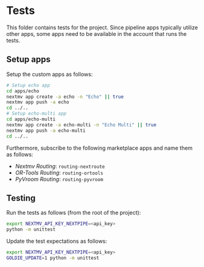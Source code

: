 # Tests

This folder contains tests for the project. Since pipeline apps typically utilize other apps, some apps need to be available in the account that runs the tests.

## Setup apps

Setup the custom apps as follows:

```bash
# Setup echo app
cd apps/echo
nextmv app create -a echo -n "Echo" || true
nextmv app push -a echo
cd ../..
# Setup echo-multi app
cd apps/echo-multi
nextmv app create -a echo-multi -n "Echo Multi" || true
nextmv app push -a echo-multi
cd ../..
```

Furthermore, subscribe to the following marketplace apps and name them as follows:

* _Nextmv Routing_: `routing-nextroute`
* _OR-Tools Routing_: `routing-ortools`
* _PyVroom Routing_: `routing-pyvroom`

## Testing

Run the tests as follows (from the root of the project):

```bash
export NEXTMV_API_KEY_NEXTPIPE=<api_key>
python -m unittest
```

Update the test expectations as follows:

```bash
export NEXTMV_API_KEY_NEXTPIPE=<api_key>
GOLDIE_UPDATE=1 python -m unittest
```
